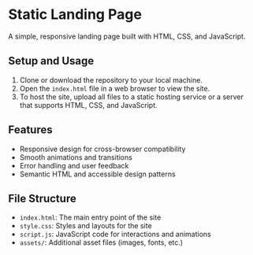 # Static Landing Page
A simple, responsive landing page built with HTML, CSS, and JavaScript.

## Setup and Usage
1. Clone or download the repository to your local machine.
2. Open the `index.html` file in a web browser to view the site.
3. To host the site, upload all files to a static hosting service or a server that supports HTML, CSS, and JavaScript.

## Features
* Responsive design for cross-browser compatibility
* Smooth animations and transitions
* Error handling and user feedback
* Semantic HTML and accessible design patterns

## File Structure
* `index.html`: The main entry point of the site
* `style.css`: Styles and layouts for the site
* `script.js`: JavaScript code for interactions and animations
* `assets/`: Additional asset files (images, fonts, etc.)